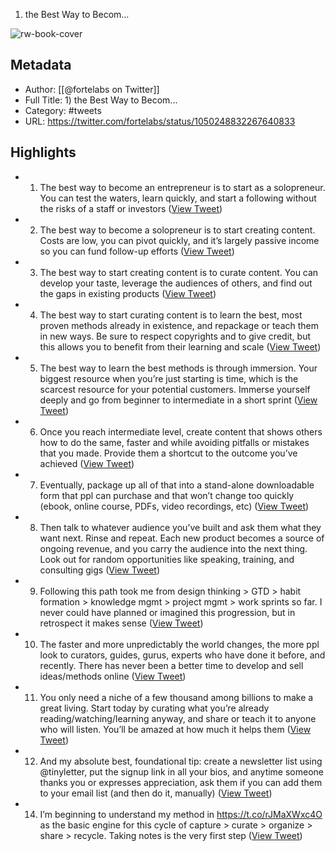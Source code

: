 1) the Best Way to Becom...

![rw-book-cover](https://pbs.twimg.com/profile_images/1527701676521672707/YXvJP3ac.jpg)

## Metadata
- Author: [[@fortelabs on Twitter]]
- Full Title: 1) the Best Way to Becom...
- Category: #tweets
- URL: https://twitter.com/fortelabs/status/1050248832267640833

## Highlights
- 1) The best way to become an entrepreneur is to start as a solopreneur. You can test the waters, learn quickly, and start a following without the risks of a staff or investors ([View Tweet](https://twitter.com/fortelabs/status/1050248832267640833))
- 2) The best way to become a solopreneur is to start creating content. Costs are low, you can pivot quickly, and it’s largely passive income so you can fund follow-up efforts ([View Tweet](https://twitter.com/fortelabs/status/1050248833177772032))
- 3) The best way to start creating content is to curate content. You can develop your taste, leverage the audiences of others, and find out the gaps in existing products ([View Tweet](https://twitter.com/fortelabs/status/1050248834566172673))
- 4) The best way to start curating content is to learn the best, most proven methods already in existence, and repackage or teach them in new ways. Be sure to respect copyrights and to give credit, but this allows you to benefit from their learning and scale ([View Tweet](https://twitter.com/fortelabs/status/1050248835660832768))
- 5) The best way to learn the best methods is through immersion. Your biggest resource when you’re just starting is time, which is the scarcest resource for your potential customers. Immerse yourself deeply and go from beginner to intermediate in a short sprint ([View Tweet](https://twitter.com/fortelabs/status/1050248836642271232))
- 6) Once you reach intermediate level, create content that shows others how to do the same, faster and while avoiding pitfalls or mistakes that you made. Provide them a shortcut to the outcome you’ve achieved ([View Tweet](https://twitter.com/fortelabs/status/1050248837636354048))
- 7) Eventually, package up all of that into a stand-alone downloadable form that ppl can purchase and that won’t change too quickly (ebook, online course, PDFs, video recordings, etc) ([View Tweet](https://twitter.com/fortelabs/status/1050248838609391617))
- 8) Then talk to whatever audience you’ve built and ask them what they want next. Rinse and repeat. Each new product becomes a source of ongoing revenue, and you carry the audience into the next thing. Look out for random opportunities like speaking, training, and consulting gigs ([View Tweet](https://twitter.com/fortelabs/status/1050248839586693120))
- 9) Following this path took me from design thinking > GTD > habit formation > knowledge mgmt > project mgmt > work sprints so far. I never could have planned or imagined this progression, but in retrospect it makes sense ([View Tweet](https://twitter.com/fortelabs/status/1050250281902993408))
- 10) The faster and more unpredictably the world changes, the more ppl look to curators, guides, gurus, experts who have done it before, and recently. There has never been a better time to develop and sell ideas/methods online ([View Tweet](https://twitter.com/fortelabs/status/1050250722808197120))
- 11) You only need a niche of a few thousand among billions to make a great living. Start today by curating what you’re already reading/watching/learning anyway, and share or teach it to anyone who will listen. You’ll be amazed at how much it helps them ([View Tweet](https://twitter.com/fortelabs/status/1050251111691476992))
- 12) And my absolute best, foundational tip: create a newsletter list using @tinyletter, put the signup link in all your bios, and anytime someone thanks you or expresses appreciation, ask them if you can add them to your email list (and then do it, manually) ([View Tweet](https://twitter.com/fortelabs/status/1050251567130001408))
- 14) I’m beginning to understand my method in https://t.co/rJMaXWxc4O as the basic engine for this cycle of capture > curate > organize > share > recycle. Taking notes is the very first step ([View Tweet](https://twitter.com/fortelabs/status/1050253326837637120))
